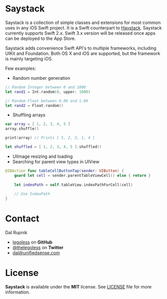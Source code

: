 # Saystack

Saystack is a collection of simple classes and extensions for most common uses in any iOS Swift project. It is a Swift counterpart to [Haystack](https://github.com/legoless/Haystack). Saystack currently supports Swift 2.x. Swift 3.x version will be released once apps can be deployed to the App Store.

Saystack adds convenience Swift API's to multiple frameworks, including UIKit and Foundation. Both OS X and iOS are supported, but the framework is mainly targeting iOS.

Few examples:

- Random number generation

```swift
// Random Integer between 0 and 1000
let rand1 = Int.random(0, upper: 1000)

// Random Float between 0.00 and 1.00
let rand2 = Float.random()
```

- Shuffling arrays

```swift
var array = [ 1, 2, 3, 4, 5 ]
array.shuffle()

print(array) // Prints [ 5, 2, 3, 1, 4 ]

let shuffled = [ 1, 2, 3, 4, 5 ].shuffled()
```

- UIImage resizing and loading
- Searching for parent view types in UIView

```swift
@IBAction func tableCellButtonTap(sender: UIButton) {
    guard let cell = sender.parentTableViewCell() else { return }
    
    let indexPath = self.tableView.indexPathForCell(cell)
    
    // Use IndexPath
}
```

Contact
======

Dal Rupnik

- [legoless](https://github.com/legoless) on **GitHub**
- [@thelegoless](https://twitter.com/thelegoless) on **Twitter**
- [dal@unifiedsense.com](mailto:dal@unifiedsense.com)

License
======

**Saystack** is available under the **MIT** license. See [LICENSE](https://github.com/Legoless/Saystack/blob/master/LICENSE) file for more information.
